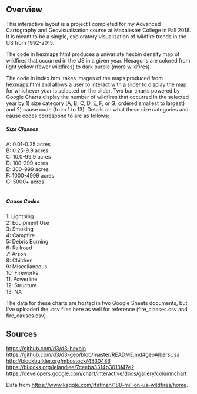 ## Overview
This interactive layout is a project I completed for my Advanced Cartography and Geovisualization course at Macalester College in Fall 2018. It is meant to be a simple, exploratory visualization of wildfire trends in the US from 1992-2015.

The code in hexmaps.html produces a univariate hexbin density map of wildfires that occurred in the US in a given year. Hexagons are colored from light yellow (fewer wildfires) to dark purple (more wildfires).

The code in index.html takes images of the maps produced from hexmaps.html and allows a user to interact with a slider to display the map for whichever year is selected on the slider. Two bar charts powered by Google Charts display the number of wildfires that occurred in the selected year by 1) size category (A, B, C, D, E, F, or G, ordered smallest to largest) and 2) cause code (from 1 to 13). Details on what these size categories and cause codes correspond to are as follows:

##### Size Classes
A: 0.01-0.25 acres <br>
B: 0.25-9.9 acres <br>
C: 10.0-99.9 acres <br>
D: 100-299 acres <br>
E: 300-999 acres <br>
F: 1000-4999 acres <br>
G: 5000+ acres
<br><br>
##### Cause Codes
1: Lightning <br>
2: Equipment Use <br>
3: Smoking <br>
4: Campfire <br>
5: Debris Burning <br>
6: Railroad <br>
7: Arson <br>
8: Children <br>
9: Miscellaneous <br>
10: Fireworks <br>
11: Powerline <br>
12: Structure <br>
13: NA

The data for these charts are hosted in two Google Sheets documents, but I've uploaded the .csv files here as well for reference (fire_classes.csv and fire_causes.csv).

## Sources
https://github.com/d3/d3-hexbin <br>
https://github.com/d3/d3-geo/blob/master/README.md#geoAlbersUsa <br>
http://blockbuilder.org/mbostock/4330486 <br>
https://bl.ocks.org/lelandlee/7ceeba3314b3013f47e2 <br>
https://developers.google.com/chart/interactive/docs/gallery/columnchart

Data from https://www.kaggle.com/rtatman/188-million-us-wildfires/home.

